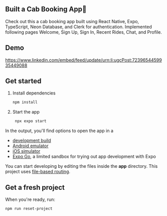 ## Built a Cab Booking App🚗

Check out this a cab booking app built using React Native, Expo, TypeScript, Neon Database, and Clerk for authentication. Implemented following pages Welcome, Sign Up, Sign In, Recent Rides, Chat, and Profile.

## Demo

https://www.linkedin.com/embed/feed/update/urn:li:ugcPost:7239654459935449088

## Get started

1. Install dependencies

   ```bash
   npm install
   ```

2. Start the app

   ```bash
    npx expo start
   ```

In the output, you'll find options to open the app in a

- [development build](https://docs.expo.dev/develop/development-builds/introduction/)
- [Android emulator](https://docs.expo.dev/workflow/android-studio-emulator/)
- [iOS simulator](https://docs.expo.dev/workflow/ios-simulator/)
- [Expo Go](https://expo.dev/go), a limited sandbox for trying out app development with Expo

You can start developing by editing the files inside the **app** directory. This project uses [file-based routing](https://docs.expo.dev/router/introduction).

## Get a fresh project

When you're ready, run:

```bash
npm run reset-project
```

